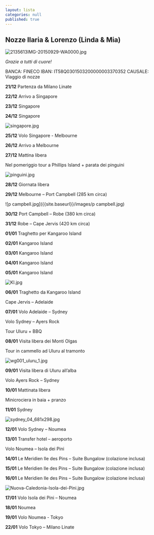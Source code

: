 ```yaml
---
layout: lista
categories: null
published: true
---
```



## Nozze Ilaria & Lorenzo (Linda & Mia)

![2135613IMG-20150929-WA0000.jpg]({{site.baseurl}}/images/2135613IMG-20150929-WA0000.jpg)



_Grazie a tutti di cuore!_

BANCA: FINECO
IBAN: IT58Q0301503200000003370352
CAUSALE: Viaggio di nozze

 
**21/12** Partenza da Milano Linate 

**22/12** Arrivo a Singapore 

**23/12** Singapore 

**24/12** Singapore

![singapore.jpg]({{site.baseurl}}/images/singapore.jpg)

**25/12** Volo Singapore  - Melbourne 

**26/12** Arrivo a Melbourne 

**27/12** Mattina libera 

Nel pomeriggio tour a Phillips Island + parata dei pinguini 

![pinguini.jpg]({{site.baseurl}}/images/pinguini.jpg)

**28/12** Giornata libera

**29/12** Melbourne – Port Campbell  (285 km circa)

![p campbell.jpg]({{site.baseurl}}/images/p campbell.jpg)

**30/12** Port Campbell – Robe  (380 km circa)

**31/12** Robe – Cape Jervis (420 km circa) 

**01/01** Traghetto per Kangaroo Island 

**02/01** Kangaroo Island 

**03/01** Kangaroo Island 

**04/01** Kangaroo Island 

**05/01** Kangaroo Island 

![KI.jpg]({{site.baseurl}}/images/KI.jpg)

**06/01** Traghetto da Kangaroo Island 

Cape Jervis – Adelaide

**07/01** Volo Adelaide – Sydney   

Volo Sydney – Ayers Rock 

Tour Uluru  + BBQ 

**08/01** Visita libera dei Monti Olgas 

Tour in cammello ad Uluru al tramonto 

![wg001_uluru_1.jpg]({{site.baseurl}}/images/wg001_uluru_1.jpg)

**09/01** Visita libera di Uluru all’alba 

Volo Ayers Rock – Sydney 

**10/01** Mattinata libera 

Minicrociera in baia + pranzo

**11/01** Sydney

![sydney_04_681x298.jpg]({{site.baseurl}}/images/sydney_04_681x298.jpg)

**12/01** Volo Sydney – Noumea  

**13/01** Transfer hotel – aeroporto 

Volo Noumea – Isola dei Pini 

**14/01** Le Meridien Ile des Pins – Suite Bungalow (colazione inclusa)

**15/01** Le Meridien Ile des Pins – Suite Bungalow (colazione inclusa)

**16/01** Le Meridien Ile des Pins – Suite Bungalow (colazione inclusa)

![Nuova-Caledonia-Isola-dei-Pini.jpg]({{site.baseurl}}/images/Nuova-Caledonia-Isola-dei-Pini.jpg)

**17/01** Volo Isola dei Pini – Noumea 

**18/01** Noumea 

**19/01** Volo Noumea - Tokyo   

**22/01** Volo Tokyo – Milano Linate
